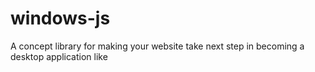 # windows-js
A concept library for making your website take next step in becoming a desktop application like
